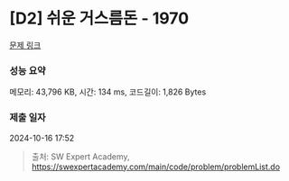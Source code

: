 # [D2] 쉬운 거스름돈 - 1970 

[문제 링크](https://swexpertacademy.com/main/code/problem/problemDetail.do?contestProbId=AV5PsIl6AXIDFAUq) 

### 성능 요약

메모리: 43,796 KB, 시간: 134 ms, 코드길이: 1,826 Bytes

### 제출 일자

2024-10-16 17:52



> 출처: SW Expert Academy, https://swexpertacademy.com/main/code/problem/problemList.do